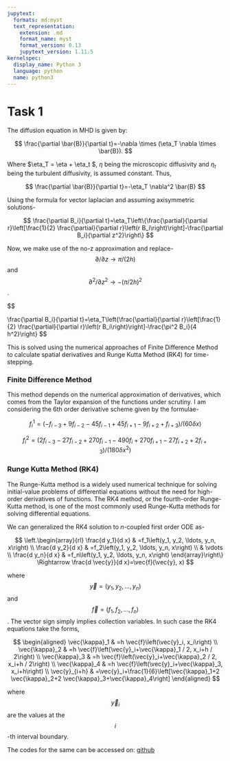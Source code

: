 ```yaml
---
jupytext:
  formats: md:myst
  text_representation:
    extension: .md
    format_name: myst
    format_version: 0.13
    jupytext_version: 1.11.5
kernelspec:
  display_name: Python 3
  language: python
  name: python3
---
```


# Task 1

The diffusion equation in MHD is given by:

$$
\frac{\partial \bar{B}}{\partial t}=-\nabla \times (\eta_T \nabla \times \bar{B}).
$$

Where $\eta_T = \eta + \eta_t $, $\eta$ being the microscopic diffusivity and $\eta_t$ being the turbulent diffusivity, is assumed constant. Thus,

$$
\frac{\partial \bar{B}}{\partial t}=-\eta_T \nabla^2 \bar{B}
$$

Using the formula for vector laplacian and assuming axisymmetric solutions-

$$
\frac{\partial B_i}{\partial t}=\eta_T\left\{\frac{\partial}{\partial r}\left[\frac{1}{2} \frac{\partial}{\partial r}\left(r B_i\right)\right]-\frac{\partial B_i}{\partial z^2}\right\}
$$

Now, we make use of the no-z approximation and replace- $$\partial / \partial z \rightarrow \pi / (2h )$$ and $$\partial^2 / \partial z^2 \rightarrow- (\pi / 2h)^2$$.

$$

\frac{\partial B_i}{\partial t}=\eta_T\left\{\frac{\partial}{\partial r}\left[\frac{1}{2} \frac{\partial}{\partial r}\left(r B_i\right)\right]-\frac{\pi^2 B_i}{4 h^2}\right\}
$$

This is solved using the numerical approaches of Finite Difference Method to calculate spatial derivatives and Runge Kutta Method (RK4) for time-stepping.

### Finite Difference Method

This method depends on the numerical approximation of derivatives, which comes from the Taylor expansion of the functions under scrutiny. I am considering the 6th order derivative scheme given by the formulae-

$$
f^{1}_i = (-f_{i-3} + 9 f_{i-2} - 45 f_{i-1} + 45 f_{i+1} - 9 f_{i+2} + f_{i+3})/(60 \delta x)
$$

$$
f^{2}_i = (2f_{i-3} -27 f_{i-2} + 270f_{i-1} - 490f_{i} + 270f_{i+1} - 27f_{i+2} + 2f_{i+3})/(180\delta x^2)
$$

### Runge Kutta Method (RK4)
The Runge-Kutta method is a widely used numerical technique for solving initial-value problems of differential equations without the need for high-order derivatives of functions. The RK4 method, or the fourth-order Runge-Kutta method, is one of the most commonly used Runge-Kutta methods for solving differential equations. 

We can generalized the RK4 solution to $n$-coupled first order ODE as-

$$
\left.\begin{array}{rl}
\frac{d y_1}{d x} & =f_1\left(y_1, y_2, \ldots, y_n, x\right) \\
\frac{d y_2}{d x} & =f_2\left(y_1, y_2, \ldots, y_n, x\right) \\
& \vdots \\
\frac{d y_n}{d x} & =f_n\left(y_1, y_2, \ldots, y_n, x\right)
\end{array}\right\} \Rightarrow \frac{d \vec{y}}{d x}=\vec{f}(\vec{y}, x)
$$

where $$\vec{y}=\left(y_1, y_2, \ldots, y_n\right)$$ and $$\vec{f}=\left(f_1, f_2, \ldots, f_n\right)$$. The vector sign simply implies collection variables. In such case the RK4 equations take the forms,

$$
\begin{aligned}
\vec{\kappa}_1 & =h \vec{f}\left(\vec{y}_i, x_i\right) \\
\vec{\kappa}_2 & =h \vec{f}\left(\vec{y}_i+\vec{\kappa}_1 / 2, x_i+h / 2\right) \\
\vec{\kappa}_3 & =h \vec{f}\left(\vec{y}_i+\vec{\kappa}_2 / 2, x_i+h / 2\right) \\
\vec{\kappa}_4 & =h \vec{f}\left(\vec{y}_i+\vec{\kappa}_3, x_i+h\right) \\
\vec{y}_{i+h} & =\vec{y}_i+\frac{1}{6}\left[\vec{\kappa}_1+2 \vec{\kappa}_2+2 \vec{\kappa}_3+\vec{\kappa}_4\right]
\end{aligned}
$$

where $$\vec{y}_i$$ are the values at the $$i$$-th interval boundary. 

The codes for the same can be accessed on: [github](https://github.com/UpasanaaD/Plasma-Physics-MHD)
